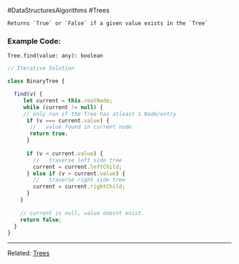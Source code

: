 #DataStructuresAlgorithms #Trees 

```ad-summary
Returns `True` or `False` if a given value exists in the `Tree`
```


### Example Code:
`Tree.find(value: any): boolean`

```javascript 
// Iterative Solution

class BinaryTree {

  find(v) {
     let current = this.rootNode;
     while (current != null) {
     // only run if the Tree has atleast 1 Node/entry
      if (v === current.value) {
       //   value found in current node
       return true;
      }
      
      if (v < current.value) {
        //   traverse left side tree
        current = current.leftChild;
      } else if (v > current.value) {
        //   traverse right side tree
        current = current.rightChild;
      }
    }
    
    // current is null, value doesnt exist.
    return false;
  }
}
```


---
Related: [Trees](Trees.md)